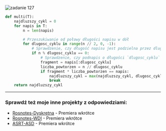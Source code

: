 <picture>
  <source srcset="../../../srt/zbior_zadan/127.png" media="(prefers-color-scheme: light)">
  <source srcset="../../../srt/zbior_zadan/black_127.png" media="(prefers-color-scheme: dark)">
  <img src="../../../srt/zbior_zadan/black_127.png" alt="zadanie 127">
</picture>

```python
def multi(T):
    najdluzszy_cykl = 0
    for napis in T:
        n = len(napis)

        # Przeszukiwanie od połowy długości napisu w dół
        for dlugosc_cyklu in range(n // 2, 0, -1):
            # Sprawdzenie, czy długość napisu jest podzielna przez dlugosci_cyklu
            if n % dlugosc_cyklu == 0:
                # Sprawdzenie, czy podnapis o długości `dlugosc_cyklu` powtarzany `liczba_powtorzen` razy tworzy oryginalny napis
                fragment = napis[:dlugosc_cyklu]
                liczba_powtorzen = n // dlugosc_cyklu
                if fragment * liczba_powtorzen == napis:
                    najdluzszy_cykl = max(najdluzszy_cykl, dlugosc_cyklu)
                    break
    return najdluzszy_cykl
```


---
### Sprawdź też moje inne projekty z odpowiedziami:
- [Rosnotes-Dyskretna](https://github.com/kamilGie/Rosnotes-Dyskretna) - Premiera wkrótce
- [Rosnotes-WDI](https://github.com/kamilGie/Rosnotes-WDI) - Premiera wkrótce
- [ASRT-ASD](https://github.com/kamilGie/Rosnotes-Dyskretna) - Premiera wkrótce
